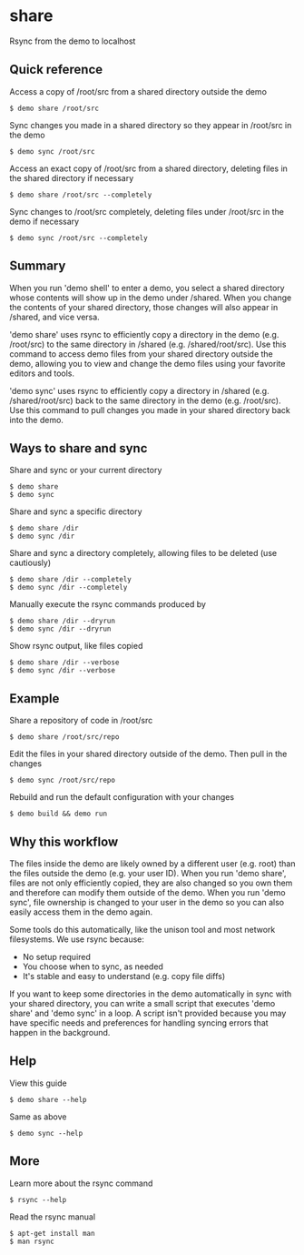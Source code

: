 # share

Rsync from the demo to localhost

## Quick reference

Access a copy of /root/src from a shared directory outside the demo

```
$ demo share /root/src
```

Sync changes you made in a shared directory so they appear in /root/src in the demo

```
$ demo sync /root/src
```

Access an exact copy of /root/src from a shared directory, deleting files in the shared directory if necessary

```
$ demo share /root/src --completely
```

Sync changes to /root/src completely, deleting files under /root/src in the demo if necessary

```
$ demo sync /root/src --completely
```

## Summary

When you run 'demo shell' to enter a demo, you select a shared directory whose contents will show up in the demo under /shared. When you change the contents of your shared directory, those changes will also appear in /shared, and vice versa.

'demo share' uses rsync to efficiently copy a directory in the demo (e.g. /root/src) to the same directory in /shared (e.g. /shared/root/src). Use this command to access demo files from your shared directory outside the demo, allowing you to view and change the demo files using your favorite editors and tools.

'demo sync' uses rsync to efficiently copy a directory in /shared (e.g. /shared/root/src) back to the same directory in the demo (e.g. /root/src). Use this command to pull changes you made in your shared directory back into the demo.

## Ways to share and sync

Share and sync or your current directory

```
$ demo share
$ demo sync
```

Share and sync a specific directory

```
$ demo share /dir
$ demo sync /dir
```

Share and sync a directory completely, allowing files to be deleted (use cautiously)

```
$ demo share /dir --completely
$ demo sync /dir --completely
```

Manually execute the rsync commands produced by

```
$ demo share /dir --dryrun
$ demo sync /dir --dryrun
```

Show rsync output, like files copied

```
$ demo share /dir --verbose
$ demo sync /dir --verbose
```

## Example

Share a repository of code in /root/src

```
$ demo share /root/src/repo
```

Edit the files in your shared directory outside of the demo. Then pull in the changes

```
$ demo sync /root/src/repo
```

Rebuild and run the default configuration with your changes

```
$ demo build && demo run
```

## Why this workflow

The files inside the demo are likely owned by a different user (e.g. root) than the files outside the demo (e.g. your user ID). When you run 'demo share', files are not only efficiently copied, they are also changed so you own them and therefore can modify them outside of the demo. When you run 'demo sync', file ownership is changed to your user in the demo so you can also easily access them in the demo again.

Some tools do this automatically, like the unison tool and most network filesystems. We use rsync because:

- No setup required
- You choose when to sync, as needed
- It's stable and easy to understand (e.g. copy file diffs)

If you want to keep some directories in the demo automatically in sync with your shared directory, you can write a small script that executes 'demo share' and 'demo sync' in a loop. A script isn't provided because you may have specific needs and preferences for handling syncing errors that happen in the background.

## Help

View this guide

```
$ demo share --help
```

Same as above

```
$ demo sync --help
```

## More

Learn more about the rsync command

```
$ rsync --help
```

Read the rsync manual

```
$ apt-get install man
$ man rsync
```
